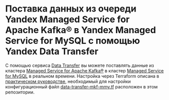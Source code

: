 # Поставка данных из очереди Yandex Managed Service for Apache Kafka® в Yandex Managed Service for MySQL с помощью Yandex Data Transfer

С помощью сервиса [Data Transfer](https://cloud.yandex.ru/docs/data-transfer) вы можете поставлять данные из кластера [Managed Service for Apache Kafka®](https://cloud.yandex.ru/docs/managed-kafka) в кластер [Managed Service for MySQL](https://cloud.yandex.ru/docs/managed-mysql) в реальном времени. Настройка через Terraform описана в [практическом руководстве](https://cloud.yandex.ru/docs/data-transfer/tutorials/mkf-to-mmy), необходимый для настройки конфигурационный файл [data-transfer-mkf-mmy.tf](data-transfer-mkf-mmy.tf) расположен в этом репозитории.
